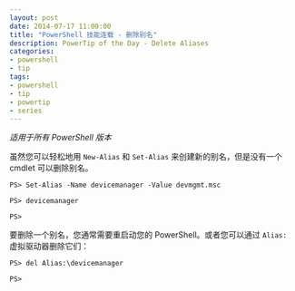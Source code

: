 ```yaml
---
layout: post
date: 2014-07-17 11:00:00
title: "PowerShell 技能连载 - 删除别名"
description: PowerTip of the Day - Delete Aliases
categories:
- powershell
- tip
tags:
- powershell
- tip
- powertip
- series
---
```

_适用于所有 PowerShell 版本_

虽然您可以轻松地用 `New-Alias` 和 `Set-Alias` 来创建新的别名，但是没有一个 cmdlet 可以删除别名。

    PS> Set-Alias -Name devicemanager -Value devmgmt.msc

    PS> devicemanager

    PS>

要删除一个别名，您通常需要重启动您的 PowerShell。或者您可以通过 `Alias:` 虚拟驱动器删除它们：

    PS> del Alias:\devicemanager

    PS>

<!--本文国际来源：[Delete Aliases](http://community.idera.com/powershell/powertips/b/tips/posts/delete-aliases)-->
